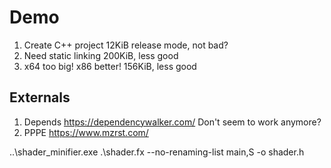 # Demo

1. Create C++ project
    12KiB release mode, not bad?
2.  Need static linking
    200KiB, less good
3.  x64 too big! x86 better!
    156KiB, less good

## Externals

1. Depends
    https://dependencywalker.com/
    Don't seem to work anymore?
2. PPPE
    https://www.mzrst.com/


..\shader_minifier.exe .\shader.fx --no-renaming-list main,S -o shader.h